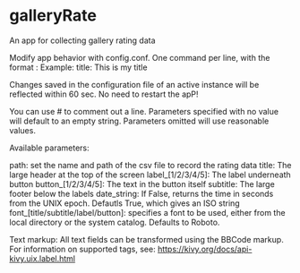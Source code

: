 # galleryRate
An app for collecting gallery rating data

Modify app behavior with config.conf. One command per line, with the format <parameter>: <value>
  Example:
  title: This is my title

Changes saved in the configuration file of an active instance will be reflected within 60 sec. No need to restart the apP!
  
You can use # to comment out a line. Parameters specified with no value will default to an empty string. Parameters omitted will use reasonable values.

Available parameters:

path: set the name and path of the csv file to record the rating data
title: The large header at the top of the screen
label_[1/2/3/4/5]: The label underneath button
button_[1/2/3/4/5]: The text in the button itself
subtitle: The large footer below the labels
date_string: If False, returns the time in seconds from the UNIX epoch. Defautls True, which gives an ISO string
font_[title/subtitle/label/button]: specifies a font to be used, either from the local directory or the system catalog. Defaults to Roboto.

Text markup:
All text fields can be transformed using the BBCode markup. For information on supported tags, see: https://kivy.org/docs/api-kivy.uix.label.html
